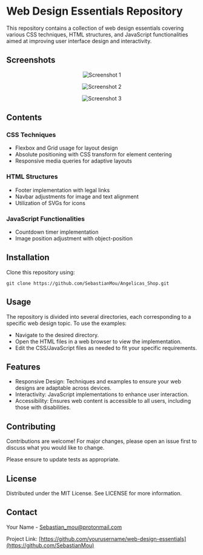 <h1>Web Design Essentials Repository</h1>
<p>This repository contains a collection of web design essentials covering various CSS techniques, HTML structures, and JavaScript functionalities aimed at improving user interface design and interactivity.</p>

## Screenshots

<!-- Correct usage if images are in the same directory as README.md -->
<p align="center">
  <img src="Screenshot_2024-04-20_185353.png" alt="Screenshot 1">
</p>

<p align="center">
  <img src="Screenshot_2024-04-20_185433.png" alt="Screenshot 2">
</p>

<p align="center">
  <img src="Screenshot_2024-04-20_185507.png" alt="Screenshot 3">
</p>



<h2>Contents</h2>
<h3>CSS Techniques</h3>
<ul>
  <li>Flexbox and Grid usage for layout design</li>
  <li>Absolute positioning with CSS transform for element centering</li>
  <li>Responsive media queries for adaptive layouts</li>
</ul>

<h3>HTML Structures</h3>
<ul>
  <li>Footer implementation with legal links</li>
  <li>Navbar adjustments for image and text alignment</li>
  <li>Utilization of SVGs for icons</li>
</ul>

<h3>JavaScript Functionalities</h3>
<ul>
  <li>Countdown timer implementation</li>
  <li>Image position adjustment with object-position</li>
</ul>

<h2>Installation</h2>
<p>Clone this repository using:</p>
<pre><code>git clone https://github.com/SebastianMou/Angelicas_Shop.git</code></pre>

<h2>Usage</h2>
<p>The repository is divided into several directories, each corresponding to a specific web design topic. To use the examples:</p>
<ul>
  <li>Navigate to the desired directory.</li>
  <li>Open the HTML files in a web browser to view the implementation.</li>
  <li>Edit the CSS/JavaScript files as needed to fit your specific requirements.</li>
</ul>

<h2>Features</h2>
<ul>
  <li>Responsive Design: Techniques and examples to ensure your web designs are adaptable across devices.</li>
  <li>Interactivity: JavaScript implementations to enhance user interaction.</li>
  <li>Accessibility: Ensures web content is accessible to all users, including those with disabilities.</li>
</ul>

<h2>Contributing</h2>
<p>Contributions are welcome! For major changes, please open an issue first to discuss what you would like to change.</p>
<p>Please ensure to update tests as appropriate.</p>

<h2>License</h2>
<p>Distributed under the MIT License. See LICENSE for more information.</p>

<h2>Contact</h2>
<p>Your Name - <a href="Sebastian_mou@protonmail.com">Sebastian_mou@protonmail.com</a></p>
<p>Project Link: <a href="[https://github.com/yourusername/web-design-essentials](https://github.com/SebastianMou)">[https://github.com/yourusername/web-design-essentials](https://github.com/SebastianMou)</a></p>
